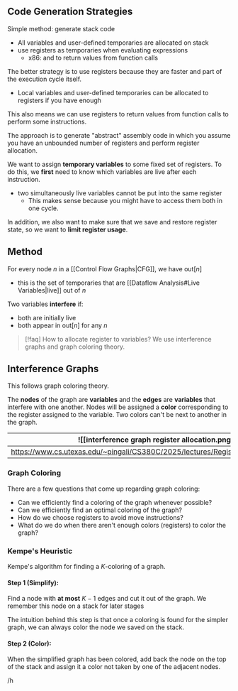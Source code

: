 ## Code Generation Strategies

Simple method: generate stack code
- All variables and user-defined temporaries are allocated on stack
- use registers as temporaries when evaluating expressions
	- x86: and to return values from function calls

The better strategy is to use registers because they are faster and part of the execution cycle itself.
- Local variables and user-defined temporaries can be allocated to registers if you have enough

This also means we can use registers to return values from function calls to perform some instructions.

The approach is to generate "abstract" assembly code in which you assume you have an unbounded number of registers and perform register allocation.

We want to assign **temporary variables** to some fixed set of registers. To do this, we **first** need to know which variables are live after each instruction.
- two simultaneously live variables cannot be put into the same register
	- This makes sense because you might have to access them both in one cycle.

In addition, we also want to make sure that we save and restore register state, so we want to **limit register usage**.

## Method

For every node $n$ in a [[Control Flow Graphs|CFG]], we have $\text{out}[n]$
- this is the set of temporaries that are [[Dataflow Analysis#Live Variables|live]] out of $n$

Two variables **interfere** if:
- both are initially live
- both appear in $\text{out}[n]$ for any $n$


> [!faq] How to allocate register to variables?
> We use interference graphs and graph coloring theory.

## Interference Graphs

This follows graph coloring theory. 

The **nodes** of the graph are **variables** and the **edges** are **variables** that interfere with one another. Nodes will be assigned a **color** corresponding to the register assigned to the variable. Two colors can't be next to another in the graph.


| ![[interference graph register allocation.png]]                                   |
| --------------------------------------------------------------------------------- |
| https://www.cs.utexas.edu/~pingali/CS380C/2025/lectures/Register%20Allocation.pdf |

### Graph Coloring

There are a few questions that come up regarding graph coloring:
- Can we efficiently find a coloring of the graph whenever possible?
- Can we efficiently find an optimal coloring of the graph?
- How do we choose registers to avoid move instructions?
- What do we do when there aren't enough colors (registers) to color the graph?

### Kempe's Heuristic

Kempe's algorithm for finding a $K$-coloring of a graph.

#### Step 1 (Simplify):

Find a node with **at most** $K-1$ edges and cut it out of the graph. We remember this node on a stack for later stages

The intuition behind this step is that once a coloring is found for the simpler graph, we can always color the node we saved on the stack.

#### Step 2 (Color):

When the simplified graph has been colored, add back the node on the top of the stack and assign it a color not taken by one of the adjacent nodes.


/h